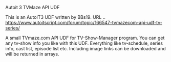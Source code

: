 Autoit 3 TVMaze API UDF

This is an AutoIT3 UDF written by BBs19.
URL .. https://www.autoitscript.com/forum/topic/166547-tvmazecom-api-udf-tv-series/

A small TVmaze.com API UDF for TV-Show-Manager program.
You can get any tv-show info you like with this UDF.
Everything like tv-schedule, series info, cast list, episode list etc.
Including image links can be downloaded and will be returned in arrays.
